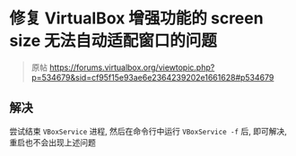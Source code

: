 # 修复 VirtualBox 增强功能的 screen size 无法自动适配窗口的问题

> 原帖
> <https://forums.virtualbox.org/viewtopic.php?p=534679&sid=cf95f15e93ae6e2364239202e1661628#p534679>

## 解决
尝试结束 `VBoxService` 进程, 然后在命令行中运行 `VBoxService -f` 后, 即可解决, 重启也不会出现上述问题
